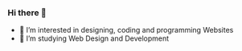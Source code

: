 ### Hi there 👋

- 👀 I’m interested in designing, coding and programming Websites
- 🌱 I’m studying Web Design and Development

